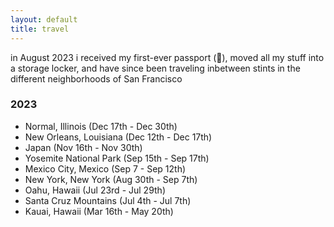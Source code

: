 ```yaml
---
layout: default
title: travel
---
```


in August 2023 i received my first-ever passport (🙌), moved all my stuff into a storage locker, and have since been traveling inbetween stints in the different neighborhoods of San Francisco

### 2023

- Normal, Illinois (Dec 17th - Dec 30th)
- New Orleans, Louisiana (Dec 12th - Dec 17th)
- Japan (Nov 16th - Nov 30th)
- Yosemite National Park (Sep 15th - Sep 17th)
- Mexico City, Mexico (Sep 7 - Sep 12th)
- New York, New York (Aug 30th - Sep 7th)
- Oahu, Hawaii (Jul 23rd - Jul 29th)
- Santa Cruz Mountains (Jul 4th - Jul 7th)
- Kauai, Hawaii (Mar 16th - May 20th)
